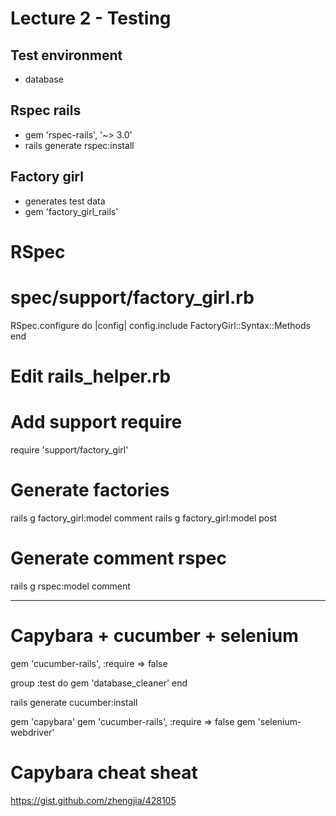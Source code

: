 # Lecture 2 - Testing


## Test environment

* database

## Rspec rails

* gem 'rspec-rails', '~> 3.0'
* rails generate rspec:install

## Factory girl

* generates test data
* gem 'factory_girl_rails'


# RSpec
# spec/support/factory_girl.rb
RSpec.configure do |config|
  config.include FactoryGirl::Syntax::Methods
end

# Edit rails_helper.rb
# Add support require
require 'support/factory_girl'


# Generate factories 

rails g factory_girl:model comment
rails g factory_girl:model post


# Generate comment rspec
rails g rspec:model comment

---

# Capybara + cucumber + selenium

gem 'cucumber-rails', :require => false

group :test do
  gem 'database_cleaner'
end

rails generate cucumber:install


gem 'capybara'
gem 'cucumber-rails', :require => false
gem 'selenium-webdriver'


# Capybara cheat sheat
https://gist.github.com/zhengjia/428105